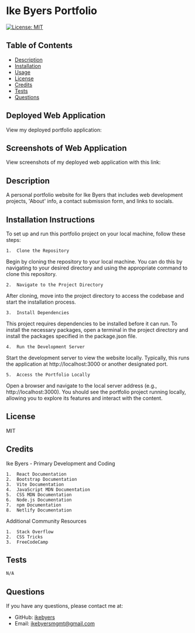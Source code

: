# Ike Byers Portfolio
[![License: MIT](https://img.shields.io/badge/License-MIT-yellow.svg)](https://opensource.org/licenses/MIT)
## Table of Contents
- [Description](#description)
- [Installation](#installation-instructions)
- [Usage](#usage)
- [License](#license)
- [Credits](#credits)
- [Tests](#tests)
- [Questions](#questions)

## Deployed Web Application
View my deployed portfolio application: 

## Screenshots of Web Application
View screenshots of my deployed web application with this link:

## Description
A personal portfolio website for Ike Byers that includes web development projects, 'About' info, a contact submission form, and links to socials.

## Installation Instructions
To set up and run this portfolio project on your local machine, follow these steps:

	1.	Clone the Repository
Begin by cloning the repository to your local machine. You can do this by navigating to your desired directory and using the appropriate command to clone this repository.

	2.	Navigate to the Project Directory
After cloning, move into the project directory to access the codebase and start the installation process.

	3.	Install Dependencies
This project requires dependencies to be installed before it can run. To install the necessary packages, open a terminal in the project directory and install the packages specified in the package.json file.

	4.	Run the Development Server
Start the development server to view the website locally. Typically, this runs the application at http://localhost:3000 or another designated port.

	5.	Access the Portfolio Locally
Open a browser and navigate to the local server address (e.g., http://localhost:3000). You should see the portfolio project running locally, allowing you to explore its features and interact with the content.

## License 
MIT

## Credits
Ike Byers - Primary Development and Coding

	1.	React Documentation
	2.	Bootstrap Documentation
	3.	Vite Documentation
	4.	JavaScript MDN Documentation
	5.	CSS MDN Documentation
	6.	Node.js Documentation
	7.	npm Documentation
	8.	Netlify Documentation


Additional Community Resources

	1.	Stack Overflow
	2.	CSS Tricks
	3.	FreeCodeCamp


## Tests
```bash
N/A
```

## Questions
If you have any questions, please contact me at:
- GitHub: [ikebyers](https://github.com/ikebyers)
- Email: ikebyersmgmt@gmail.com
